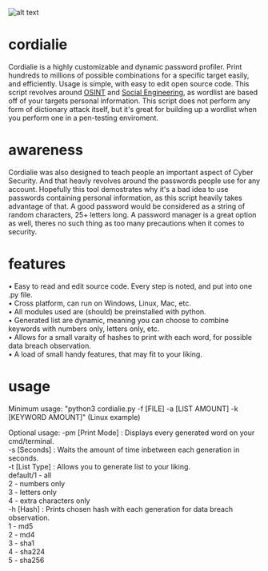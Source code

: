 ![alt text](https://github.com/9socket/cordialie/blob/logo/cordialielogo.png?raw=true)

# cordialie
Cordialie is a highly customizable and dynamic password profiler. Print hundreds to millions of possible combinations for a specific target easily, and efficiently. Usage is simple, with easy to edit open source code.  This script revolves around [OSINT](https://en.wikipedia.org/wiki/Open-source_intelligence) and [Social Engineering](https://en.wikipedia.org/wiki/Social_engineering_(security)), as wordlist are based off of your targets personal information.
This script does not perform any form of dictionary attack itself, but it's great for building up a wordlist when you perform one in a pen-testing enviroment.

# awareness
Cordialie was also designed to teach people an important aspect of Cyber Security.  And that heavly revolves around the passwords people use for any account.  Hopefully this 
tool demostrates why it's a bad idea to use passwords containing personal information, as this script heavily takes advantage of that.  A good password would be considered as a string of random characters, 25+ letters long.  A password manager is a great option as well, theres no such thing as too many precautions when it comes to security.

# features
• Easy to read and edit source code. Every step is noted, and put into one .py file.<br/>
• Cross platform, can run on Windows, Linux, Mac, etc.<br/>
• All modules used are (should) be preinstalled with python.<br/>
• Generated list are dynamic, meaning you can choose to combine keywords with numbers only, letters only, etc.<br/>
• Allows for a small varaity of hashes to print with each word, for possible data breach observation.<br/>
• A load of small handy features, that may fit to your liking.

# usage
Minimum usage: "python3 cordialie.py -f [FILE] -a [LIST AMOUNT] -k [KEYWORD AMOUNT]" (Linux example) <br/>

Optional usage:
  -pm [Print Mode] : Displays every generated word on your cmd/terminal.<br/>
  -s  [Seconds]    : Waits the amount of time inbetween each generation in seconds. <br/>
  -t  [List Type]  : Allows you to generate list to your liking. <br/>
         default/1 - all<br/>
                 2 - numbers only<br/>
                 3 - letters only<br/>
                 4 - extra characters only<br/>
  -h  [Hash]       : Prints chosen hash with each generation for data breach observation.<br/>
                 1 - md5<br/>
                 2 - md4<br/>
                 3 - sha1<br/>
                 4 - sha224<br/>
                 5 - sha256
